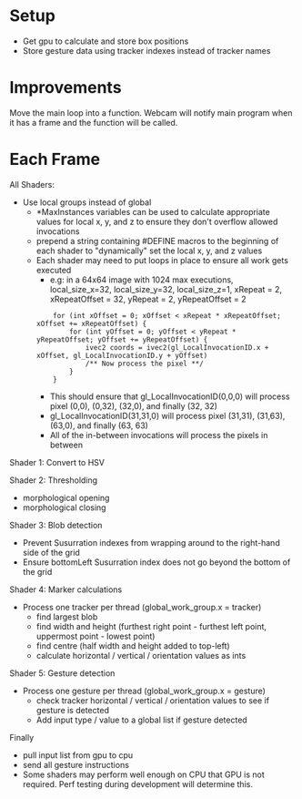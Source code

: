 # Setup
- Get gpu to calculate and store box positions
- Store gesture data using tracker indexes instead of tracker names

# Improvements
Move the main loop into a function. Webcam will notify main program when it has a frame and the function will be called.

# Each Frame
All Shaders:
- Use local groups instead of global
    - *MaxInstances variables can be used to calculate appropriate values for local x, y, and z to ensure they don't overflow allowed invocations
    - prepend a string containing #DEFINE macros to the beginning of each shader to "dynamically" set the local x, y, and z values
    - Each shader may need to put loops in place to ensure all work gets executed
        - e.g: in a 64x64 image with 1024 max executions, local_size_x=32, local_size_y=32, local_size_z=1, xRepeat = 2, xRepeatOffset = 32, yRepeat = 2, yRepeatOffset = 2
        ```
            for (int xOffset = 0; xOffset < xRepeat * xRepeatOffset; xOffset += xRepeatOffset) {
                for (int yOffset = 0; yOffset < yRepeat * yRepeatOffset; yOffset += yRepeatOffset) {
                    ivec2 coords = ivec2(gl_LocalInvocationID.x + xOffset, gl_LocalInvocationID.y + yOffset)
                    /** Now process the pixel **/
                }
            }
        ```
        - This should ensure that gl_LocalInvocationID(0,0,0) will process pixel (0,0), (0,32), (32,0), and finally (32, 32)
        - gl_LocalInvocationID(31,31,0) will process pixel (31,31), (31,63), (63,0), and finally (63, 63)
        - All of the in-between invocations will process the pixels in between

Shader 1: Convert to HSV

Shader 2: Thresholding
- morphological opening
- morphological closing

Shader 3: Blob detection
- Prevent Susurration indexes from wrapping around to the right-hand side of the grid
- Ensure bottomLeft Susurration index does not go beyond the bottom of the grid

Shader 4: Marker calculations
- Process one tracker per thread (global_work_group.x = tracker)
    - find largest blob
    - find width and height (furthest right point - furthest left point, uppermost point - lowest point)
    - find centre (half width and height added to top-left)
    - calculate horizontal / vertical / orientation values as ints

Shader 5: Gesture detection
- Process one gesture per thread (global_work_group.x = gesture)
    - check tracker horizontal / vertical / orientation values to see if gesture is detected
    - Add input type / value to a global list if gesture detected

Finally
- pull input list from gpu to cpu
- send all gesture instructions
- Some shaders may perform well enough on CPU that GPU is not required. Perf testing during development will determine this.
